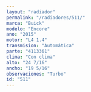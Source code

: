 ```yaml
---
layout: "radiador"
permalink: "/radiadores/511/"
marca: "Buick"
modelo: "Encore"
ano: "2015"
motor: "L4 1.4"
transmision: "Automática"
parte: "4113361"
clima: "Con clima"
alto: "24 7/16"
ancho: "19 5/16"
observaciones: "Turbo"
id: "511"
---
```


